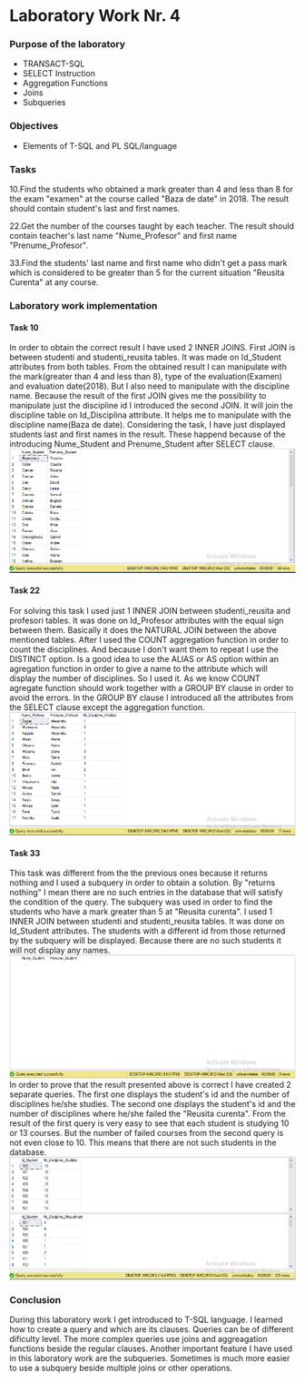 # Laboratory Work Nr. 4

### Purpose of the laboratory
* TRANSACT-SQL
* SELECT Instruction
* Aggregation Functions
* Joins
* Subqueries

### Objectives
* Elements of T-SQL and PL SQL/language

### Tasks
10.Find the students who obtained a mark greater than 4 and less than 8 for the exam "examen" at the course called "Baza de date" in 2018. The result should contain student's last and first names.  
    
22.Get the number of the courses taught by each teacher. The result should contain teacher's last name "Nume_Profesor" and first name "Prenume_Profesor".

33.Find the students' last name and first name who didn't get a pass mark which is considered to be greater than 5 for the сurrent situation "Reusita Curenta" at any course.   

### Laboratory work implementation

#### Task 10
In order to obtain the correct result I have used 2 INNER JOINS. First JOIN is between studenti and studenti_reusita tables. It was made on Id_Student attributes from both tables. From the obtained result I can manipulate with the mark(greater than 4 and less than 8), type of the evaluation(Examen) and evaluation date(2018). But I also need to manipulate with the discipline name. Because the result of the first JOIN gives me the possibility to manipulate just the discipline id I introduced the second JOIN. It will join the discipline table on Id_Disciplina attribute. It helps me to manipulate with the discipline name(Baza de date). Considering the task, I have just displayed students last and first names in the result. These happend because of the introducing Nume_Student and Prenume_Student after SELECT clause.
![Task 1](https://github.com/Rossnerr/Data-Base/blob/master/DB_Lab.4/Screens/Task1.PNG)

#### Task 22
For solving this task I used just 1 INNER JOIN between studenti_reusita and profesori tables. It was done on Id_Profesor attributes with the equal sign between them. Basically it does the NATURAL JOIN between the above mentioned tables. After I used the COUNT aggregation function in order to count the disciplines. And because I don't want them to repeat I use the DISTINCT option. Is a good idea to use the ALIAS or AS option within an agregation function in order to give a name to the attribute which will display the number of disciplines. So I used it. As we know COUNT agregate function should work together with a GROUP BY clause in order to avoid the errors. In the GROUP BY clause I introduced all the attributes from the SELECT clause except the aggregation function. 
![Task 2](https://github.com/Rossnerr/Data-Base/blob/master/DB_Lab.4/Screens/Task2.PNG)

#### Task 33
This task was different from the the previous ones because it returns nothing and I used a subquery in order to obtain a solution. By "returns nothing" I mean there are no such entries in the database that will satisfy the condition of the query. The subquery was used in order to find the students who have a mark greater than 5 at "Reusita curenta". I used 1 INNER JOIN between studenti and studenti_reusita tables. It was done on Id_Student attributes. The students with a different id from those returned by the subquery will be displayed. Because there are no such students it will not display any names.
![Task 3](https://github.com/Rossnerr/Data-Base/blob/master/DB_Lab.4/Screens/Task3.PNG)
In order to prove that the result presented above is correct I have created 2 separate queries. The first one displays the student's id and the number of disciplines he/she studies. The second one displays the student's id and the number of disciplines where he/she failed the "Reusita curenta". From the result of the first query is very easy to see that each student is studying 10 or 13 courses. But the number of failed courses from the second query is not even close to 10. This means that there are not such students in the database.
![Task 3 Proof](https://github.com/Rossnerr/Data-Base/blob/master/DB_Lab.4/Screens/Task3proof.PNG)

### Conclusion
During this laboratory work I get introduced to T-SQL language. I learned how to create a query and which are its clauses. Queries can be of different dificulty level. The more complex queries use joins and aggreagation functions beside the regular clauses. Another important feature I have used in this laboratory work are the subqueries. Sometimes is much more easier to use a subquery beside multiple joins or other operations.  
